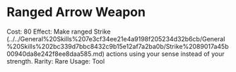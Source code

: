 # Ranged Arrow Weapon

Cost: 80
Effect: Make ranged Strike (../../General%20Skills%207e3cf34ee21e4a9198f205234d32b6cb/General%20Skills%202bc339d7bbc8432c9b15e12af7a2ba0b/Strike%2089017a45b00940da8e242f8ee8daa585.md) actions using your sense instead of your strength.
Rarity: Rare
Usage: Tool